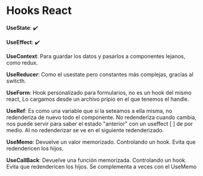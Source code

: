# Hooks React

**UseState**: ✔️

**UseEffect**: ✔️

**UseContext**:  Para guardar los datos y pasarlos a componentes lejanos, como redux.

**UseReducer**:  Como el usestate pero constantes más complejas, gracias al switcth.

**UseForm**:     Hook personalizado para formularios, no es un hook del mismo react, Lo cargamos desde un archivo pripio en el que tenemos el handle.

**UseRef**:      Es como una variable que si la seteamos a ella misma, no redenderiza de nuevo todo el componente. No redenderiza cuando cambia, nos puede servir para saber el estado "anterior" con un useffect [ ] de por medio. Al no redenderizar se ve en el siguiente redenderizado. 

**UseMemo**: Devuelve un valor memorizado. Controlando un hook. Evita que redendericen los hijos.

**UseCallBack**: Devuelve una función memorizada. Controlando un hook. Evita que redendericen los hijos. Se complementa a veces con el UseMemo

